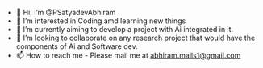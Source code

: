 - 👋 Hi, I’m @PSatyadevAbhiram
- 👀 I’m interested in Coding amd learning new things
- 🌱 I’m currently aiming to develop a project with Ai integrated in it.
- 💞️ I’m looking to collaborate on any research project that would have the components of Ai and Software dev.
- 📫 How to reach me - Please mail me at abhiram.mails1@gmail.com

<!---
PSatyadevAbhiram/PSatyadevAbhiram is a ✨ special ✨ repository because its `README.md` (this file) appears on your GitHub profile.
You can click the Preview link to take a look at your changes.
--->
